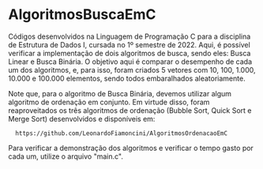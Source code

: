 # AlgoritmosBuscaEmC
Códigos desenvolvidos na Linguagem de Programação C para a disciplina de Estrutura de Dados I, cursada no 1º semestre de 2022. Aqui, é possível verificar a implementação de dois algoritmos de busca, sendo eles: Busca Linear e Busca Binária. O objetivo aqui é comparar o desempenho de cada um dos algoritmos, e, para isso, foram criados 5 vetores com 10, 100, 1.000, 10.000 e 100.000 elementos, sendo todos embaralhados aleatoriamente. 

Note que, para o algoritmo de Busca Binária, devemos utilizar algum algoritmo de ordenação em conjunto. Em virtude disso, foram reaproveitados os três algoritmos de ordenação (Bubble Sort, Quick Sort e Merge Sort) desenvolvidos e disponíveis em:

      https://github.com/LeonardoFiamoncini/AlgoritmosOrdenacaoEmC 

Para verificar a demonstração dos algoritmos e verificar o tempo gasto por cada um, utilize o arquivo "main.c".
